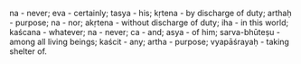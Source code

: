 na - never; eva - certainly; tasya - his; kṛtena - by discharge of duty; arthaḥ - purpose; na - nor; akṛtena - without discharge of duty; iha - in this world; kaścana - whatever; na - never; ca - and; asya - of him; sarva-bhūteṣu - among all living beings; kaścit - any; artha - purpose; vyapāśrayaḥ - taking shelter of.